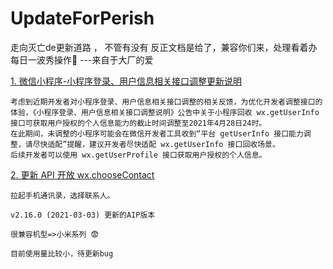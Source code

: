 # UpdateForPerish
走向灭亡de更新道路 ， 不管有没有 反正文档是给了，兼容你们来，处理看着办 每日一波秀操作🐒 ---来自于大厂的爱



[1. 微信小程序-小程序登录、用户信息相关接口调整更新说明](https://developers.weixin.qq.com/miniprogram/dev/api/open-api/user-info/wx.getUserProfile.html)


```
考虑到近期开发者对小程序登录、用户信息相关接口调整的相关反馈，为优化开发者调整接口的体验，《小程序登录、用户信息相关接口调整说明》公告中关于小程序回收 wx.getUserInfo 接口可获取用户授权的个人信息能力的截止时间调整至2021年4月28日24时。
在此期间，未调整的小程序可能会在微信开发者工具收到“平台 getUserInfo 接口能力调整，请尽快适配”提醒，建议开发者尽快适配 wx.getUserInfo 接口回收场景。
后续开发者可以使用 wx.getUserProfile 接口获取用户授权的个人信息。
```


[2. 更新 API 开放 wx.chooseContact](https://developers.weixin.qq.com/miniprogram/dev/api/device/contact/wx.chooseContact.html)


```
拉起手机通讯录，选择联系人。

v2.16.0 (2021-03-03) 更新的AIP版本

很兼容机型=>小米系列 😨

目前使用量比较小，待更新bug

```